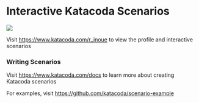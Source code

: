 # Interactive Katacoda Scenarios

[![](http://shields.katacoda.com/katacoda/r_inoue/count.svg)](https://www.katacoda.com/r_inoue "Get your profile on Katacoda.com")

Visit https://www.katacoda.com/r_inoue to view the profile and interactive scenarios

### Writing Scenarios
Visit https://www.katacoda.com/docs to learn more about creating Katacoda scenarios

For examples, visit https://github.com/katacoda/scenario-example
